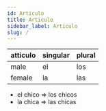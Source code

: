 ```yaml
---
id: Articulo
title: Articulo
sidebar_label: Articulo
slug: /
---
```


| atticulo | singular | plural |
| -------- | -------- | ------ |
| male     | el       | los    |
| female   | la       | las    |

- el chico => los chicos
- la chica => las chicas
